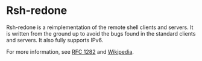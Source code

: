 # Rsh-redone

Rsh-redone is a reimplementation of the remote shell clients and servers.
It is written from the ground up to avoid the bugs found in the standard clients and servers.
It also fully supports IPv6.

For more information, see [RFC 1282](https://tools.ietf.org/html/rfc1282)
and [Wikipedia](https://en.wikipedia.org/wiki/Remote_Shell).
